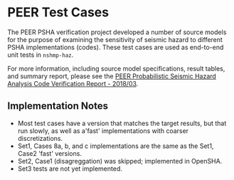 # PEER Test Cases

The PEER PSHA verification project developed a number of source models for the purpose of
examining the sensitivity of seismic hazard to different PSHA implementations (codes).
These test cases are used as end-to-end unit tests in `nshmp-haz`.

For more information, including source model specifications, result tables, and summary report,
please see the [PEER Probabilistic Seismic Hazard Analysis Code Verification Report -
2018/03](https://peer.berkeley.edu/sites/default/files/2018_03_hale_final_8.13.18.pdf).

## Implementation Notes

- Most test cases have a version that matches the target results, but that run slowly, as
  well as a'fast' implementations with coarser discretizations.
- Set1, Cases 8a, b, and c implementations are the same as the Set1, Case2 'fast' versions.
- Set2, Case1 (disagreggation) was skipped; implemented in OpenSHA.
- Set3 tests are not yet implemented.
